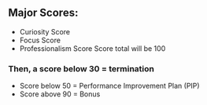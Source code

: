 ### 
## Major Scores:
 
* Curiosity Score
* Focus Score
* Professionalism Score
  Score total will be 100
 
### Then, a score below 30 = termination
* Score below 50 = Performance Improvement Plan (PIP)
* Score above 90 = Bonus

  
 
